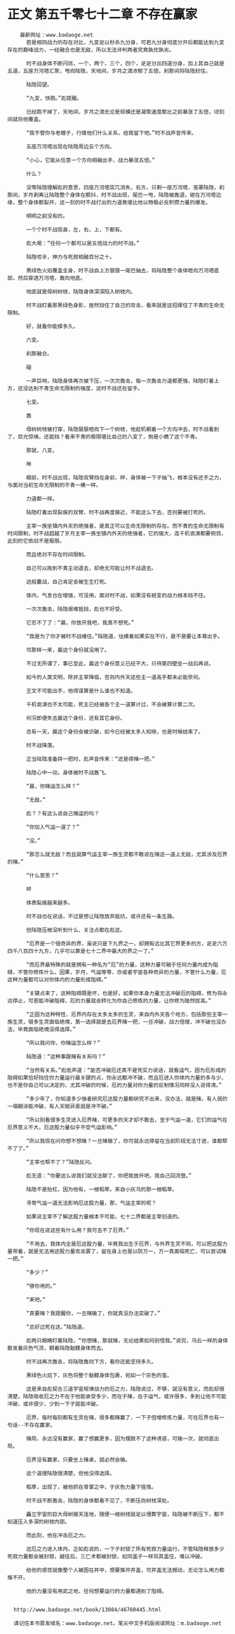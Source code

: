 # 正文 第五千零七十二章 不存在赢家
        最新网址：www.badaoge.net
          若是相同战力的存在对比，九变足以秒杀九分身，可若九分身彻底分开后都能达到九变存在的巅峰战力，一经融合也是无敌，所以无法评判两者究竟孰优孰劣。
      
          时不战身体不断闪烁，一个，两个，三个，四个，足足分出四道分身，加上其自己就是五道，五座万河塔汇聚，甩向陆隐，天地间，岁月之滴浓郁了五倍，刹那间将陆隐封住。
      
          陆隐回望。
      
          “九变，快跑。”彪提醒。
      
          已经跑不掉了，天地间，岁月之滴无论是规模还是凝聚速度都比之前暴涨了五倍，顷刻间就将他覆盖。
      
          “我不管你与老瞎子，行锥他们什么关系，给我留下吧。”时不战声音传来。
      
          五座万河塔出现在陆隐周边五个方向。
      
          “小心，它能从任意一个方向相融出手，战力暴涨五倍。”
      
          什么？
      
          没等陆隐理解彪的意思，四座万河塔突兀消失，右方，只剩一座万河塔，笼罩陆隐，刹那间，岁月剥离让陆隐整个身体在颤抖，时不战出现，尾巴一甩，陆隐被轰退，砸在万河塔边缘，整个身体都裂开，这一刻的时不战打出的力道竟堪比他以物极必反积攒力量的爆发。
      
          明明之前没有的。
      
          一个个时不战现身，左，右，上，下都有。
      
          彪大喝：“任何一个都可以是五倍战力的时不战。”
      
          陆隐咬牙，神力与死寂相融百分之十。
      
          黑绿色火焰覆盖全身，时不战自上方狠狠一尾巴抽去，将陆隐整个身体咂向万河塔底部，然后穿透万河塔，轰向地底。
      
          地底就是母树树枝，陆隐身体深深陷入树枝内。
      
          时不战盯着那黑绿色身影，居然挡住了自己的攻击，看来就是这招撑住了不青的生命无限制。
      
          好，就看你能撑多久。
      
          六变。
      
          刹那融合。
      
          碰
      
          一声巨响，陆隐身体再次被下压，一次次轰击，每一次轰击力道都更强，陆隐盯着上方，还没达到不青生命无限制的强度，这时不战还在留手。
      
          七变。
      
          轰
      
          母树树枝被打穿，陆隐狠狠咂向下一个树枝，他趁机朝着一个方向冲去，时不战看到了，目光惊咦，还能挡？看来不青的极限堪比自己的八变了，倒是小瞧了这个不青。
      
          那就，八变。
      
          咻
      
          眼前，时不战出现，陆隐双臂挡在身前，砰，身体被一下子抽飞，根本没有还手之力，与面对当初生命无限制的不青一模一样。
      
          力道都一样。
      
          陆隐盯着出现裂痕的双臂，时不战再度接近，不能这么下去，否则要被打死的。
      
          主宰一族坐镇内外天的绝强者，是真正可以生命无限制的存在。而不青的生命无限制有时间限制，时不战超越了岁月主宰一族坐镇内外天的绝强者，它的强大，连千机诡演都要侧目，此刻的它依旧不是极限。
      
          而且绝对不存在时间限制。
      
          自己可以拖到不青主动退去，却绝无可能让时不战退去。
      
          这般鏖战，自己肯定会被生生打死。
      
          体内，气息也在增强，可没用，面对时不战，如果没有蜕变的战力根本挡不住。
      
          一次次轰击，陆隐艰难抵挡，彪也不好受。
      
          它忍不了了：“晨，你放开我吧，我真不想死。”
      
          “我是为了你才被时不战堵住。”陆隐道，估摸着如果实在不行，是不是要让本尊出手。
      
          可那样一来，晨这个身份就没用了。
      
          不过无所谓了，事已至此，晨这个身份意义已经不大，只待第四壁垒一战后再说。
      
          如今的人类文明，除非主宰降临，否则内外天这些主一道高手都未必能奈何。
      
          王文不可能出手，他得谋算是什么谁也不知道。
      
          千机诡演也不太可能，死主已经被各个主一道算计过，不会被算计第二次。
      
          何况即便失去晨这个身份，还有其它身份。
      
          总有一天，晨这个身份会被识破，如今已经被太多人知晓，也是时候结束了。
      
          时不战降落。
      
          正当陆隐准备拼一把时，彪声音传来：“还是得赌一把。”
      
          陆隐心中一动，身体被时不战轰飞。
      
          “晨，你赌运怎么样？”
      
          “无敌。”
      
          彪？？有这么说自己赌运的吗？
      
          “你加入气运一道了？”
      
          “没。”
      
          “那怎么就无敌？而且就算气运主宰一族生灵都不敢说在赌这一道上无敌，尤其涉及厄界的赌。”
      
          “什么意思？”
      
          砰
      
          体表裂痕越来越多。
      
          时不战也在说话，不过是想让陆隐放弃抵抗，或许还有一条生路。
      
          但陆隐压根没听到什么，关注点都在彪这。
      
          “厄界是一个很奇异的界，虽说只是下九界之一，却拥有远比其它界更多的方，足足六万四千八百四十九方，几乎可以算是七十二界中最大的界之一了。”
      
          “而厄界最特殊的就是拥有一种名为“厄”的力量，这种力量可融于任何力量内成为阻碍，不管你修炼什么，因果，岁月，气运等等，亦或者宇宙各种奇异的力量，不管什么力量，厄这种力量都可以对你体内的力量形成阻碍。”
      
          “关键点来了，这种阻碍既是坏，也是好，如果你本身力量无法冲破厄的阻碍，修为将永远停止，可若能冲破阻碍，厄的力量就会转化为你自己修炼的力量，让你修为陡然拔高。”
      
          “正因为这种特性，厄界内存在太多太多的生灵，来自内外天各个地方，包括那些主宰一族生灵，很多生灵面临绝境，第一选择就是去厄界赌一把，一旦冲破，战力倍增，冲不破也没办法，毕竟面临绝境没得选择。”
      
          “所以我问你，你赌运怎么样？”
      
          陆隐道：“这种事跟赌有关系吗？”
      
          “当然有关系。”彪低声道：“能否冲破厄还真不是凭实力说话，就看运气，因为厄形成的阻碍如果恰好挡住你力量运行最关键的点，你永远都冲不破，而且厄进入你体内力量的多与少，也不是你自己可以决定的，尤其冲破的时候，厄的力量对你力量的反制情况同样没人说得清。”
      
          “多少年了，你知道多少强者研究厄这股力量都研究不出来，没办法，就是赌，有人弱的一塌糊涂能冲破，有人天赋异禀就是冲不破。”
      
          “所以别看很多生灵进入厄界赌，可更多的天才却不敢去，至于气运一道，它们的运气在厄界意义不大，厄这股力量似乎不受气运影响。”
      
          “所以我现在问你想不想赌？一旦赌输了，你可就永远停留在当前阶段无法寸进，谁都帮不了了。”
      
          “主宰也帮不了？”陆隐反问。
      
          彪无语：“你要这么说我们就没法聊了，你把我放开吧，我自己回流营。”
      
          陆隐不是抬杠，因为他有，一根稻草。来自小灰乌的那一根稻草。
      
          寻常气运一道无法影响厄这股力量，那，气运主宰的呢？
      
          如果说主宰不了解这股力量根本不可能，七十二界都是主宰创造的。
      
          “你现在说这些有什么用？我可去不了厄界。”
      
          “不用去，我体内全是厄这股力量，毕竟我出生于厄界，与外界生灵不同，可以把这股力量带着，就是无法用这股力量攻击罢了，留在身上也是以防万一，万一真面临死亡，可以尝试赌一把。”
      
          “多少？”
      
          “够你用的。”
      
          “来吧。”
      
          “真要赌？我提醒你，一旦赌输了，你就真没办法突破了。”
      
          “总好过死在这。”陆隐道。
      
          彪两只眼睛盯着陆隐，“你想赌，那就赌，无论结果如何别怪我。”说完，乌云一样的身体散发着灰色气流，朝着陆隐骷髅身体而去。
      
          时不战再次轰击，将陆隐轰向下方，看你还能坚持多久。
      
          黑绿色火焰下，灰色将整个骷髅身体包裹，宛如一个灰色的茧。
      
          这是来自彪契合三道宇宙规律战力的厄之力，陆隐说过，不够，就没有意义，而彪却很清楚，陆隐吸收厄之力不在于他能承受多少，而在于赌，在于运气，或许很多，多到让他不可能冲破，或许很少，少到一下子就能冲破。
      
          厄界，每时每刻都有生灵在赌，很多都赌赢了，一下子倍增修炼力量，可在厄界也有一句话--不存在赢家。
      
          赌局，永远没有赢家，赢了想赢更多，因为摆脱不了这种诱惑，可输一次，就彻底出局。
      
          厄界没有赢家，只要坐上赌桌，就必然会输。
      
          这个道理陆隐很清楚，但他没得选择。
      
          稻草，出现了，被他抓在骨掌之中，于灰色力量下摇曳。
      
          时不战不断轰击，陆隐的身体都看不见了，不断压向树枝深处。
      
          矗立宇宙的巨大母树接天连地，随便一根树枝就足以埋葬宇宙，陆隐被不断压下，都不知道压入多深的树枝内部。
      
          而此刻，他在冲击厄之力。
      
          这厄之力进入体内，正如彪说的，一下子封锁了所有死寂力量运行，不管陆隐释放多少死寂力量都会被封锁，越往后，三亡术都被封锁，如同盖子一样将其盖住，难以冲破。
      
          给他的感觉就像整个人被困在井中，想要推开井盖，可井盖无法撼动，无论怎么用力都推不开。
      
          他的力量没有用武之地，任何想要运行的力量都遇到了阻碍。
      
      
      http://www.badaoge.net/book/13084/46760445.html
      
      请记住本书首发域名：www.badaoge.net。笔尖中文手机版阅读网址：m.badaoge.net